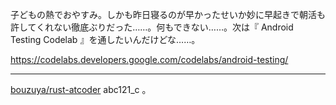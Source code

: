 子どもの熱でおやすみ。しかも昨日寝るのが早かったせいか妙に早起きで朝活も許してくれない徹底ぶりだった……。何もできない……。次は『 Android Testing Codelab 』を通したいんだけどな……。

https://codelabs.developers.google.com/codelabs/android-testing/

---

[bouzuya/rust-atcoder][] abc121_c 。

[bouzuya/rust-atcoder]: https://github.com/bouzuya/rust-atcoder
